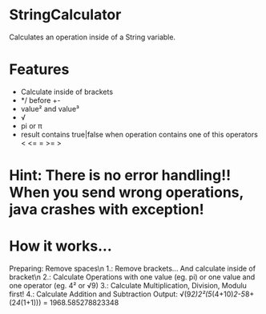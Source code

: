 # StringCalculator
Calculates an operation inside of a String variable.

# Features
* Calculate inside of brackets
* */ before +-
* value² and value³
* √
* pi or π
* result contains true|false when operation contains one of this operators < <= = >= >

# Hint: There is no error handling!! When you send wrong operations, java crashes with exception!

# How it works...

 Preparing: Remove spaces\n
 1.: Remove brackets... And calculate inside of bracket\n
 2.: Calculate Operations with one value (eg. pi) or one value and one operator (eg. 4² or √9)
 3.: Calculate Multiplication, Division, Modulu first!
 4.: Calculate Addition and Subtraction
 Output: √(9*2)*2²*(5*(4+10)*2-5*8+(2*4*(1+1))) = 1968.585278823348
